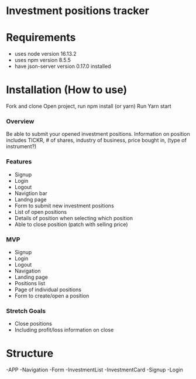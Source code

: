 # Investment positions tracker

# Requirements
* uses node version 16.13.2
* uses npm version 8.5.5
* have json-server version 0.17.0 installed

# Installation (How to use)
Fork and clone
Open project, run npm install (or yarn)
Run Yarn start

### Overview
Be able to submit your opened investment positions. Information on position includes TICKR, # of shares, industry of business, price bought in, (type of instrument?)

### Features
* Signup
* Login
* Logout
* Navigtion bar
* Landng page
* Form to submit new investment positions
* List of open positions
* Details of position when selecting which position
* Able to close position (patch with selling price)

### MVP 
* Signup
* Login
* Logout
* Navigation
* Landing page
* Positions list
* Page of individual positions
* Form to create/open a position

### Stretch Goals
* Close positions 
* Including profit/loss information on close

# Structure

-APP
    -Navigation
    -Form
    -InvestmentList
        -InvestmentCard
    -Signup
    -Login
